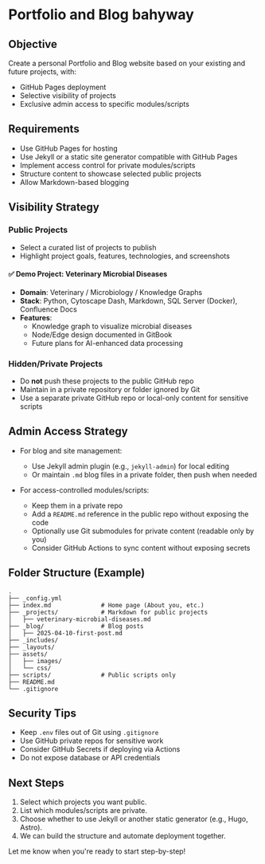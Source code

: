 # Portfolio and Blog bahyway

## Objective
Create a personal Portfolio and Blog website based on your existing and future projects, with:
- GitHub Pages deployment
- Selective visibility of projects
- Exclusive admin access to specific modules/scripts

## Requirements
- Use GitHub Pages for hosting
- Use Jekyll or a static site generator compatible with GitHub Pages
- Implement access control for private modules/scripts
- Structure content to showcase selected public projects
- Allow Markdown-based blogging

## Visibility Strategy
### Public Projects
- Select a curated list of projects to publish
- Highlight project goals, features, technologies, and screenshots

#### ✅ Demo Project: Veterinary Microbial Diseases
- **Domain**: Veterinary / Microbiology / Knowledge Graphs
- **Stack**: Python, Cytoscape Dash, Markdown, SQL Server (Docker), Confluence Docs
- **Features**:
  - Knowledge graph to visualize microbial diseases
  - Node/Edge design documented in GitBook
  - Future plans for AI-enhanced data processing

### Hidden/Private Projects
- Do **not** push these projects to the public GitHub repo
- Maintain in a private repository or folder ignored by Git
- Use a separate private GitHub repo or local-only content for sensitive scripts

## Admin Access Strategy
- For blog and site management:
  - Use Jekyll admin plugin (e.g., `jekyll-admin`) for local editing
  - Or maintain `.md` blog files in a private folder, then push when needed

- For access-controlled modules/scripts:
  - Keep them in a private repo
  - Add a `README.md` reference in the public repo without exposing the code
  - Optionally use Git submodules for private content (readable only by you)
  - Consider GitHub Actions to sync content without exposing secrets

## Folder Structure (Example)
```
.
├── _config.yml
├── index.md              # Home page (About you, etc.)
├── _projects/            # Markdown for public projects
│   ├── veterinary-microbial-diseases.md
├── _blog/                # Blog posts
│   ├── 2025-04-10-first-post.md
├── _includes/
├── _layouts/
├── assets/
│   ├── images/
│   └── css/
├── scripts/              # Public scripts only
├── README.md
└── .gitignore
```

## Security Tips
- Keep `.env` files out of Git using `.gitignore`
- Use GitHub private repos for sensitive work
- Consider GitHub Secrets if deploying via Actions
- Do not expose database or API credentials

## Next Steps
1. Select which projects you want public.
2. List which modules/scripts are private.
3. Choose whether to use Jekyll or another static generator (e.g., Hugo, Astro).
4. We can build the structure and automate deployment together.

Let me know when you're ready to start step-by-step!

